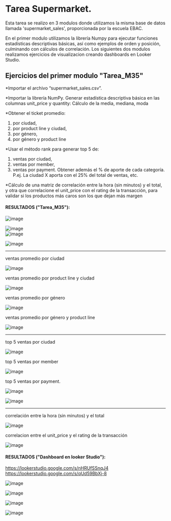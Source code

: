 # Tarea Supermarket. 

Esta tarea se realizo en 3 modulos donde utilizamos la misma base de datos llamada 'supermarket_sales', proporcionada por la escuela EBAC.

En el primer modulo utilizamos la librería Numpy para ejecutar funciones estadísticas descriptivas básicas, así como ejemplos de orden y posición, culminando con cálculos de correlación.
Los siguientes dos modulos realizamos ejercicios de visualizacion creando dashboards en Looker Studio.

## Ejercicios del primer modulo "Tarea_M35"

*Importar el archivo “supermarket_sales.csv”.

*Importar la librería NumPy. Generar estadística descriptiva básica en las columnas unit_price y quantity: Cálculo de la media, mediana, moda

*Obtener el ticket promedio:
1) por ciudad,
2) por product line y ciudad,
3) por género,
4) por género y product line

*Usar el método rank para generar top 5 de:
1) ventas por ciudad,
2) ventas por member,
3) ventas por payment. Obtener además el % de aporte de cada categoría. 
P.ej. La ciudad X aporta con el 25% del total de ventas, etc.

*Cálculo de una matriz de correlación entre la hora (sin minutos) y el total, y otra que correlacione el unit_price con el rating de la transacción, para validar si los productos más caros son los que dejan más margen

#### RESULTADOS ("Tarea_M35"):

![image](https://github.com/user-attachments/assets/75613f53-4b30-49fa-986a-34813d21cde0)

![image](https://github.com/user-attachments/assets/970328ae-2f21-41cf-b00d-8cdaa7edf1ae)    
![image](https://github.com/user-attachments/assets/d6095737-e681-4d91-ae58-e5cc6bce7bee)

![image](https://github.com/user-attachments/assets/a63ff141-8973-49da-b556-c589ebead220)

-----------
ventas promedio por ciudad

![image](https://github.com/user-attachments/assets/87e76f79-4cd2-4c2a-aa23-70edbbe46f09)

ventas promedio por product line y ciudad

![image](https://github.com/user-attachments/assets/cedc2b39-0af9-427f-8e6e-113f5a635f92)

ventas promedio por género

![image](https://github.com/user-attachments/assets/9a73b319-71f1-44b0-9d4d-8b1a3a2aa660)

ventas promedio por género y product line

![image](https://github.com/user-attachments/assets/fce48d19-6e2f-4430-b44d-6306564b92fe)

------------

top 5 ventas por ciudad

![image](https://github.com/user-attachments/assets/fb6320ea-267c-4338-85ca-f61013049ee8)

top 5 ventas por member

![image](https://github.com/user-attachments/assets/a5784c35-9634-4028-9549-daa86a0c0f09)


top 5 ventas por payment.

![image](https://github.com/user-attachments/assets/8737df6b-d716-4155-9b90-628f6e5af85d)

![image](https://github.com/user-attachments/assets/1de9cda0-3f2d-43db-84ec-d216f427cc4e)

------------

correlación entre la hora (sin minutos) y el total

![image](https://github.com/user-attachments/assets/cc8a6ad6-9d0a-4a8d-ab4e-ca241eeeadf2)


correlacion entre el unit_price y el rating de la transacción

![image](https://github.com/user-attachments/assets/387c3752-3a03-4f0e-841c-0520a048a1a3)


#### RESULTADOS ("Dashboard en looker Studio"):

https://lookerstudio.google.com/s/nHRUfSSnqJ4
https://lookerstudio.google.com/s/qUd59BbXj-8


![image](https://github.com/user-attachments/assets/dd8622bf-0f06-426d-a2b3-14520e2c253a)

![image](https://github.com/user-attachments/assets/ae18f7e8-2398-48d2-9925-ab094d042cc6)

![image](https://github.com/user-attachments/assets/5f328cab-d170-44c4-96ad-4dcf1a09d8e2)

![image](https://github.com/user-attachments/assets/674f8632-1987-45d2-8f51-6af71007be54)






